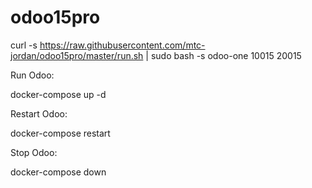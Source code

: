 # odoo15pro

curl -s https://raw.githubusercontent.com/mtc-jordan/odoo15pro/master/run.sh | sudo bash -s odoo-one 10015 20015

Run Odoo:

docker-compose up -d


Restart Odoo:

docker-compose restart


Stop Odoo:

docker-compose down
